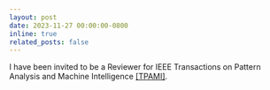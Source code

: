 ```yaml
---
layout: post
date: 2023-11-27 00:00:00-0800
inline: true
related_posts: false
---
```


I have been invited to be a Reviewer for IEEE Transactions on Pattern Analysis and Machine Intelligence [[TPAMI]](https://www.computer.org/csdl/journal/tp).